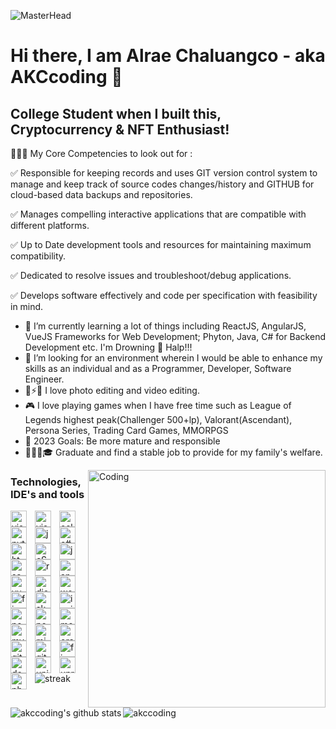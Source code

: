 ![MasterHead](https://www.bitsbyamel.com/387e4f52081bfebd6ba96d9d784e9f94/javascript_gif.gif)

# Hi there, I am Alrae Chaluangco - aka AKCcoding 🙇

## College Student when I built this, Cryptocurrency & NFT Enthusiast!

🕵🏻‍♂️ My Core Competencies to look out for :

✅ Responsible for keeping records and uses GIT version control system to manage and keep track of source codes changes/history and GITHUB for cloud-based data backups and repositories.

✅ Manages compelling interactive applications that are compatible with different platforms.

✅ Up to Date development tools and resources for maintaining maximum compatibility.

✅ Dedicated to resolve issues and troubleshoot/debug applications.

✅ Develops software effectively and code per specification with feasibility in mind.

- 🤔 I’m currently learning a lot of things including ReactJS, AngularJS, VueJS Frameworks for Web Development; Phyton, Java, C# for Backend Development etc. I'm Drowning 🤣 Halp!!!
- 🌱 I’m looking for an environment wherein I would be able to enhance my skills as an individual and as a Programmer, Developer, Software Engineer.
- 📸⚡🎥 I love photo editing and video editing.
- 🎮 I love playing games when I have free time such as League of Legends highest peak(Challenger 500+lp), Valorant(Ascendant), Persona Series, Trading Card Games, MMORPGS
- 🥅 2023 Goals: Be more mature and responsible
- 👨🏻‍🎓🎓 Graduate and find a stable job to provide for my family's welfare.

<img align="right" alt="Coding" width="380" src="https://media.tenor.com/b3xW7DQjtc0AAAAC/futaba-sakura.gif">

### Technologies, IDE's and tools

<img align="left" alt="visual studio code" width="26px" src="https://cdn.jsdelivr.net/gh/devicons/devicon/icons/vscode/vscode-original.svg" style="padding-right:10px;" />
<img align="left" alt="visual Studio" width="26px" src="https://cdn.iconscout.com/icon/free/png-256/visualstudio-1-1174964.png" style="padding-right:10px;" />
<img align="left" alt="eclipse" width="26px" src="https://cdn.iconscout.com/icon/free/png-256/eclipse-14-282371.png" style="padding-right:10px;" />
<img align="left" alt="python" width="26px" src="https://cdn.iconscout.com/icon/free/png-256/python-2-226051.png" style="padding-right:10px;" />
<img align="left" alt="java" width="26px" src="https://cdn.iconscout.com/icon/free/png-256/java-60-1174953.png" style="padding-right:10px;" />
<img align="left" alt="c#" width="26px" src="https://static.cdnlogo.com/logos/c/27/c.svg" style="padding-right:10px;" />
<img align="left" alt="html5" width="26px" src="https://cdn.jsdelivr.net/gh/devicons/devicon/icons/html5/html5-original.svg" style="padding-right:10px;" />
<img align="left" alt="cSS3" width="26px" src="https://cdn.jsdelivr.net/gh/devicons/devicon/icons/css3/css3-original.svg" style="padding-right:10px;" />
<img align="left" alt="javascript" width="26px" src="https://cdn.jsdelivr.net/gh/devicons/devicon/icons/javascript/javascript-original.svg" style="padding-right:10px;" /> 
<img align="left" alt="sass" width="26px" src="https://cdn.jsdelivr.net/gh/devicons/devicon/icons/sass/sass-original.svg" style="padding-right:10px;" />
<img align="left" alt="react" width="26px" src="https://cdn.jsdelivr.net/gh/devicons/devicon/icons/react/react-original.svg" style="padding-right:10px;" />
<img align="left" alt="angular" width="26px" src="https://cdn.iconscout.com/icon/free/png-256/angular-226066.png" style="padding-right:10px;" />
<img align="left" alt="vue" width="26px" src="https://cdn.iconscout.com/icon/free/png-256/vue-282497.png" style="padding-right:10px;" />
<img align="left" alt="django" width="26px" src="https://cdn.iconscout.com/icon/free/png-256/django-11-1175036.png" style="padding-right:10px;" />
<img align="left" alt="wordpress" width="26px" src="https://cdn.iconscout.com/icon/free/png-256/wordpress-64-1175065.png" style="padding-right:10px;" />
<img align="left" alt="figma" width="26px" src="https://cdn.iconscout.com/icon/free/png-256/figma-3521426-2944870.png" style="padding-right:10px;" />
<img align="left" alt="sketch" width="26px" src="https://cdn.iconscout.com/icon/free/png-256/sketch-70-1174968.png" style="padding-right:10px;" />
<img align="left" alt="invision" width="26px" src="https://cdn.iconscout.com/icon/free/png-256/invision-2-432521.png" style="padding-right:10px;" />
<img align="left" alt="node.js" width="26px" src="https://cdn.jsdelivr.net/gh/devicons/devicon/icons/nodejs/nodejs-original.svg" style="padding-right:10px;" />
<img align="left" alt="postgresql" width="26px" src="https://cdn.iconscout.com/icon/free/png-256/postgresql-9-1175120.png" style="padding-right:10px;" />
<img align="left" alt="mongodb" width="26px" src="https://cdn.iconscout.com/icon/free/png-256/mongodb-5-1175140.png" style="padding-right:10px;" />
<img align="left" alt="mysql" width="26px" src="https://cdn.iconscout.com/icon/free/png-256/mysql-3521596-2945040.png" style="padding-right:10px;" />
<img align="left" alt="microsoft Access" width="26px" src="https://cdn.iconscout.com/icon/free/png-256/access-64-190771.png" style="padding-right:10px;" />
<img align="left" alt="oracle" width="26px" src="https://cdn.iconscout.com/icon/free/png-256/oracle-9-1175131.png" style="padding-right:10px;" />
<img align="left" alt="git" width="26px" src="https://cdn.jsdelivr.net/gh/devicons/devicon/icons/git/git-original.svg" style="padding-right:10px;" />
<img align="left" alt="github" width="26px" src="https://user-images.githubusercontent.com/3369400/139447912-e0f43f33-6d9f-45f8-be46-2df5bbc91289.png" style="padding-right:10px;" />
<img align="left" alt="firebase" width="26px" src="https://cdn.iconscout.com/icon/free/png-256/firebase-1-282796.png" style="padding-right:10px;" />
<img align="left" alt="docker" width="26px" src="https://cdn.iconscout.com/icon/free/png-256/docker-226091.png" style="padding-right:10px;" />
<img align="left" alt="unity" width="26px" src="https://cdn.iconscout.com/icon/free/png-256/unity-2749374-2284764.png" style="padding-right:10px;" />
<img align="left" alt="unreal" width="26px" src="https://cdn.iconscout.com/icon/free/png-256/unreal-engine-2749375-2284765.png" style="padding-right:10px;" />
<img align="left" alt="photoshop" width="26px" src="https://cdn.iconscout.com/icon/free/png-256/adobe-photoshop-2522533-2132721.png" style="padding-right:10px;" />

<img align="center" src="https://github-readme-streak-stats.herokuapp.com/?user=AKCcoding" alt="streak" />
<br />
<img align="left" alt="akccoding's github stats" src="https://github-readme-stats.vercel.app/api?username=akccoding&show_icons=true&hide_border=false&title_color=ff652f&icon_color=ffe400&bg_color=09131b&text_color=ffffff&border_color=0c1a25" />
<br />
<img align="left" src="https://github-readme-stats.vercel.app/api/top-langs?username=akccoding&show_icons=true&locale=en&layout=compact&theme=github_dark&hide_border=true" alt="akccoding" />
